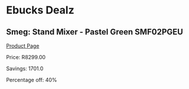 
# Ebucks Dealz
## Smeg: Stand Mixer - Pastel Green SMF02PGEU
[Product Page](https://www.ebucks.com/web/shop/productSelected.do?prodId=1169626169&catId=1196428103)

Price: R8299.00

Savings: 1701.0

Percentage off: 40%
	